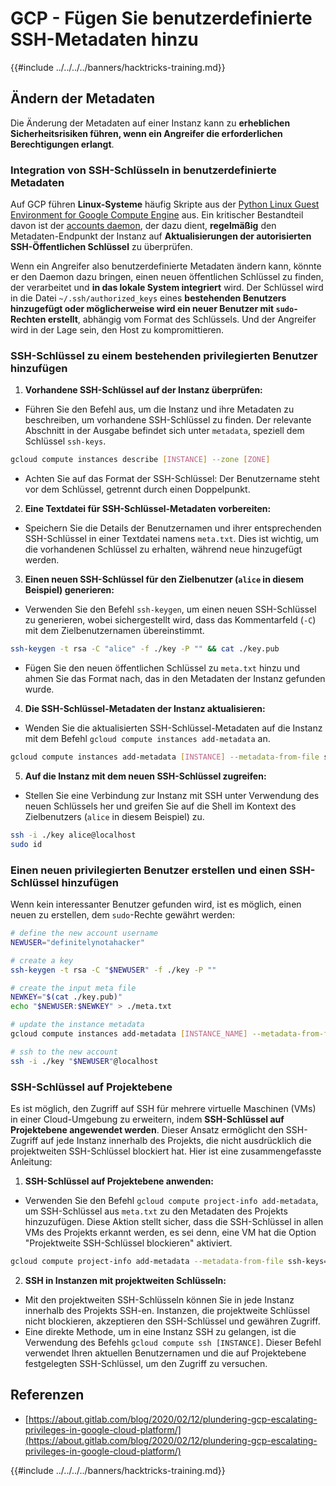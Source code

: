 # GCP - Fügen Sie benutzerdefinierte SSH-Metadaten hinzu

{{#include ../../../../banners/hacktricks-training.md}}

## Ändern der Metadaten <a href="#modifying-the-metadata" id="modifying-the-metadata"></a>

Die Änderung der Metadaten auf einer Instanz kann zu **erheblichen Sicherheitsrisiken führen, wenn ein Angreifer die erforderlichen Berechtigungen erlangt**.

### **Integration von SSH-Schlüsseln in benutzerdefinierte Metadaten**

Auf GCP führen **Linux-Systeme** häufig Skripte aus der [Python Linux Guest Environment for Google Compute Engine](https://github.com/GoogleCloudPlatform/compute-image-packages/tree/master/packages/python-google-compute-engine#accounts) aus. Ein kritischer Bestandteil davon ist der [accounts daemon](https://github.com/GoogleCloudPlatform/compute-image-packages/tree/master/packages/python-google-compute-engine#accounts), der dazu dient, **regelmäßig** den Metadaten-Endpunkt der Instanz auf **Aktualisierungen der autorisierten SSH-Öffentlichen Schlüssel** zu überprüfen.

Wenn ein Angreifer also benutzerdefinierte Metadaten ändern kann, könnte er den Daemon dazu bringen, einen neuen öffentlichen Schlüssel zu finden, der verarbeitet und **in das lokale System integriert** wird. Der Schlüssel wird in die Datei `~/.ssh/authorized_keys` eines **bestehenden Benutzers hinzugefügt oder möglicherweise wird ein neuer Benutzer mit `sudo`-Rechten erstellt**, abhängig vom Format des Schlüssels. Und der Angreifer wird in der Lage sein, den Host zu kompromittieren.

### **SSH-Schlüssel zu einem bestehenden privilegierten Benutzer hinzufügen**

1. **Vorhandene SSH-Schlüssel auf der Instanz überprüfen:**

- Führen Sie den Befehl aus, um die Instanz und ihre Metadaten zu beschreiben, um vorhandene SSH-Schlüssel zu finden. Der relevante Abschnitt in der Ausgabe befindet sich unter `metadata`, speziell dem Schlüssel `ssh-keys`.

```bash
gcloud compute instances describe [INSTANCE] --zone [ZONE]
```

- Achten Sie auf das Format der SSH-Schlüssel: Der Benutzername steht vor dem Schlüssel, getrennt durch einen Doppelpunkt.

2. **Eine Textdatei für SSH-Schlüssel-Metadaten vorbereiten:**
- Speichern Sie die Details der Benutzernamen und ihrer entsprechenden SSH-Schlüssel in einer Textdatei namens `meta.txt`. Dies ist wichtig, um die vorhandenen Schlüssel zu erhalten, während neue hinzugefügt werden.
3. **Einen neuen SSH-Schlüssel für den Zielbenutzer (`alice` in diesem Beispiel) generieren:**

- Verwenden Sie den Befehl `ssh-keygen`, um einen neuen SSH-Schlüssel zu generieren, wobei sichergestellt wird, dass das Kommentarfeld (`-C`) mit dem Zielbenutzernamen übereinstimmt.

```bash
ssh-keygen -t rsa -C "alice" -f ./key -P "" && cat ./key.pub
```

- Fügen Sie den neuen öffentlichen Schlüssel zu `meta.txt` hinzu und ahmen Sie das Format nach, das in den Metadaten der Instanz gefunden wurde.

4. **Die SSH-Schlüssel-Metadaten der Instanz aktualisieren:**

- Wenden Sie die aktualisierten SSH-Schlüssel-Metadaten auf die Instanz mit dem Befehl `gcloud compute instances add-metadata` an.

```bash
gcloud compute instances add-metadata [INSTANCE] --metadata-from-file ssh-keys=meta.txt
```

5. **Auf die Instanz mit dem neuen SSH-Schlüssel zugreifen:**

- Stellen Sie eine Verbindung zur Instanz mit SSH unter Verwendung des neuen Schlüssels her und greifen Sie auf die Shell im Kontext des Zielbenutzers (`alice` in diesem Beispiel) zu.

```bash
ssh -i ./key alice@localhost
sudo id
```

### **Einen neuen privilegierten Benutzer erstellen und einen SSH-Schlüssel hinzufügen**

Wenn kein interessanter Benutzer gefunden wird, ist es möglich, einen neuen zu erstellen, dem `sudo`-Rechte gewährt werden:
```bash
# define the new account username
NEWUSER="definitelynotahacker"

# create a key
ssh-keygen -t rsa -C "$NEWUSER" -f ./key -P ""

# create the input meta file
NEWKEY="$(cat ./key.pub)"
echo "$NEWUSER:$NEWKEY" > ./meta.txt

# update the instance metadata
gcloud compute instances add-metadata [INSTANCE_NAME] --metadata-from-file ssh-keys=meta.txt

# ssh to the new account
ssh -i ./key "$NEWUSER"@localhost
```
### SSH-Schlüssel auf Projektebene <a href="#sshing-around" id="sshing-around"></a>

Es ist möglich, den Zugriff auf SSH für mehrere virtuelle Maschinen (VMs) in einer Cloud-Umgebung zu erweitern, indem **SSH-Schlüssel auf Projektebene angewendet werden**. Dieser Ansatz ermöglicht den SSH-Zugriff auf jede Instanz innerhalb des Projekts, die nicht ausdrücklich die projektweiten SSH-Schlüssel blockiert hat. Hier ist eine zusammengefasste Anleitung:

1. **SSH-Schlüssel auf Projektebene anwenden:**

- Verwenden Sie den Befehl `gcloud compute project-info add-metadata`, um SSH-Schlüssel aus `meta.txt` zu den Metadaten des Projekts hinzuzufügen. Diese Aktion stellt sicher, dass die SSH-Schlüssel in allen VMs des Projekts erkannt werden, es sei denn, eine VM hat die Option "Projektweite SSH-Schlüssel blockieren" aktiviert.

```bash
gcloud compute project-info add-metadata --metadata-from-file ssh-keys=meta.txt
```

2. **SSH in Instanzen mit projektweiten Schlüsseln:**
- Mit den projektweiten SSH-Schlüsseln können Sie in jede Instanz innerhalb des Projekts SSH-en. Instanzen, die projektweite Schlüssel nicht blockieren, akzeptieren den SSH-Schlüssel und gewähren Zugriff.
- Eine direkte Methode, um in eine Instanz SSH zu gelangen, ist die Verwendung des Befehls `gcloud compute ssh [INSTANCE]`. Dieser Befehl verwendet Ihren aktuellen Benutzernamen und die auf Projektebene festgelegten SSH-Schlüssel, um den Zugriff zu versuchen.

## Referenzen

- [https://about.gitlab.com/blog/2020/02/12/plundering-gcp-escalating-privileges-in-google-cloud-platform/](https://about.gitlab.com/blog/2020/02/12/plundering-gcp-escalating-privileges-in-google-cloud-platform/)

{{#include ../../../../banners/hacktricks-training.md}}
